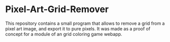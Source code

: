 # Pixel-Art-Grid-Remover

This repository contains a small program that allows to remove a grid from a pixel art image, and export it to pure pixels.
It was made as a proof of concept for a module of an grid coloring game webapp.

